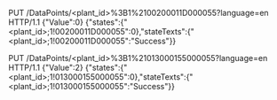 PUT /DataPoints/<plant_id>%3B1%2100200011D000055?language=en HTTP/1.1
{"Value":0}
{"states":{"<plant_id>;1!00200011D000055":0},"stateTexts":{"<plant_id>;1!00200011D000055":"Success"}}

PUT /DataPoints/<plant_id>%3B1%21013000155000055?language=en HTTP/1.1
{"Value":2}
{"states":{"<plant_id>;1!013000155000055":0},"stateTexts":{"<plant_id>;1!013000155000055":"Success"}}
